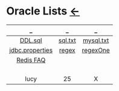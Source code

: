 # Oracle Lists [←](../index.md)

| _ | _ | _ |
|:---:|:---:|:---:|
| [DDL.sql](DDL.sql.txt) | [sql.txt](sql.txt) | [mysql.txt](https://cdn.jsdelivr.net/gh/AmbroseRen/test@master/Data/Oracle/mysql.txt) |
| [jdbc.properties](jdbc.properties) | [regex](https://cdn.jsdelivr.net/gh/AmbroseRen/test@master/Data/Oracle/regex.txt) | [regexOne](regexOne.txt) |
| [Redis FAQ](redis.md) | []() | []() |
| []() | []() | []() |
| []() | []() | []() |
| []() | []() | []() |
| []() | []() | []() |
| lucy | 25 | X |












